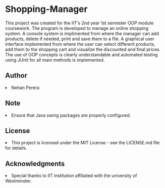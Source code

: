 # Shopping-Manager

This project was created for the IIT's 2nd year 1st semester OOP module coursework. The program is developed to manage an online shopping system. A console system is implimented from where the manager can add products, delete if needed, print and save them to a file. A graphical user interface implemented from where the user can select different products, add them to the shopping cart and visualize the discounted and final prices. The use of OOP concepts is clearly understandable and automated testing using JUnit for all main methods is implemented.

## Author
<li>Nehan Perera</li>

## Note 
<li>Ensure that Java swing packages are properly configured.</li>

## License
<li>This project is licensed under the MIT License - see the LICENSE.md file for details.</li>

## Acknowledgments
<li>Special thanks to IIT institution affiliated with the university of Westminster.</li>
